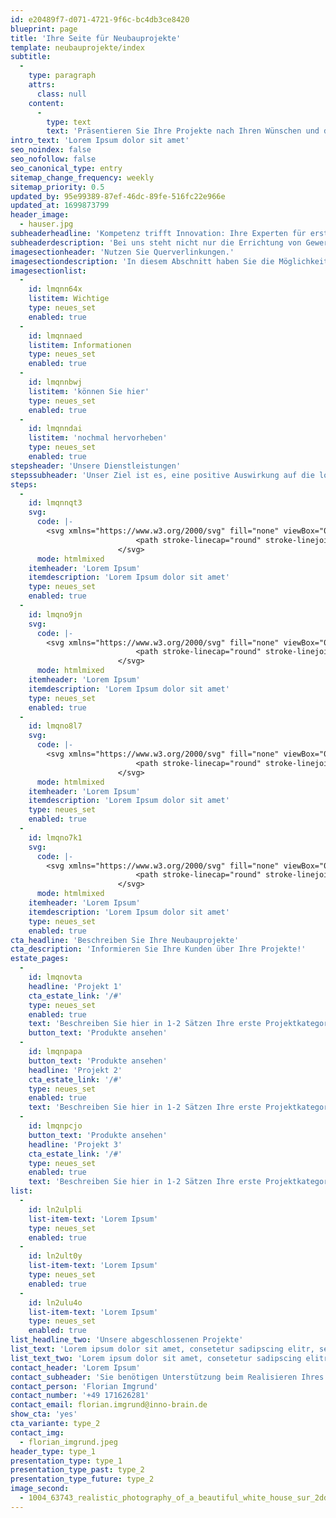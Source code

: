 ```yaml
---
id: e20489f7-d071-4721-9f6c-bc4db3ce8420
blueprint: page
title: 'Ihre Seite für Neubauprojekte'
template: neubauprojekte/index
subtitle:
  -
    type: paragraph
    attrs:
      class: null
    content:
      -
        type: text
        text: 'Präsentieren Sie Ihre Projekte nach Ihren Wünschen und den Vorlieben Ihrer Kunden.'
intro_text: 'Lorem Ipsum dolor sit amet'
seo_noindex: false
seo_nofollow: false
seo_canonical_type: entry
sitemap_change_frequency: weekly
sitemap_priority: 0.5
updated_by: 95e99389-87ef-46dc-89fe-516fc22e966e
updated_at: 1699873799
header_image:
  - hauser.jpg
subheaderheadline: 'Kompetenz trifft Innovation: Ihre Experten für erstklassige Softwareprojekte in Würzburg und Umgebung'
subheaderdescription: 'Bei uns steht nicht nur die Errichtung von Gewerbe- und Spezialimmobilien im Mittelpunkt, sondern ebenso das Wohl der Gemeinschaft und die spezifischen Anforderungen des jeweiligen Umfelds.'
imagesectionheader: 'Nutzen Sie Querverlinkungen.'
imagesectiondescription: 'In diesem Abschnitt haben Sie die Möglichkeit, Informationen bereitzustellen, die indirekt mit dem Service verbunden sind. Betonen Sie beispielsweise die Professionalität Ihres Teams und die umfangreiche Erfahrung in der Durchführung von Neubauprojekten. Nutzen Sie diesen Bereich auch, um auf bevorstehende Veranstaltungen hinzuweisen, die mit dem Service in Verbindung stehen. Egal, was Sie bewerben möchten, hier haben Sie ausreichend Platz und Designmöglichkeiten, um Ihre Informationen auf ansprechende und stilvolle Weise zu präsentieren und an Kunden zu vermitteln.'
imagesectionlist:
  -
    id: lmqnn64x
    listitem: Wichtige
    type: neues_set
    enabled: true
  -
    id: lmqnnaed
    listitem: Informationen
    type: neues_set
    enabled: true
  -
    id: lmqnnbwj
    listitem: 'können Sie hier'
    type: neues_set
    enabled: true
  -
    id: lmqnndai
    listitem: 'nochmal hervorheben'
    type: neues_set
    enabled: true
stepsheader: 'Unsere Dienstleistungen'
stepssubheader: 'Unser Ziel ist es, eine positive Auswirkung auf die lokale Wirtschaft und Gemeinschaft zu erzielen und dabei gleichzeitig Gewerbeobjekte zu realisieren, die sowohl ästhetisch ansprechend als auch funktional effizient sind.'
steps:
  -
    id: lmqnnqt3
    svg:
      code: |-
        <svg xmlns="https://www.w3.org/2000/svg" fill="none" viewBox="0 0 24 24" stroke-width="1.5" stroke="currentColor" class="w-6 h-6 text-primary-600 dark:text-primary-300">
                            <path stroke-linecap="round" stroke-linejoin="round" d="M15.75 5.25a3 3 0 013 3m3 0a6 6 0 01-7.029 5.912c-.563-.097-1.159.026-1.563.43L10.5 17.25H8.25v2.25H6v2.25H2.25v-2.818c0-.597.237-1.17.659-1.591l6.499-6.499c.404-.404.527-1 .43-1.563A6 6 0 1121.75 8.25z"></path>
                        </svg>
      mode: htmlmixed
    itemheader: 'Lorem Ipsum'
    itemdescription: 'Lorem Ipsum dolor sit amet'
    type: neues_set
    enabled: true
  -
    id: lmqno9jn
    svg:
      code: |-
        <svg xmlns="https://www.w3.org/2000/svg" fill="none" viewBox="0 0 24 24" stroke-width="1.5" stroke="currentColor" class="w-6 h-6 text-primary-600 dark:text-primary-300">
                            <path stroke-linecap="round" stroke-linejoin="round" d="M15.75 5.25a3 3 0 013 3m3 0a6 6 0 01-7.029 5.912c-.563-.097-1.159.026-1.563.43L10.5 17.25H8.25v2.25H6v2.25H2.25v-2.818c0-.597.237-1.17.659-1.591l6.499-6.499c.404-.404.527-1 .43-1.563A6 6 0 1121.75 8.25z"></path>
                        </svg>
      mode: htmlmixed
    itemheader: 'Lorem Ipsum'
    itemdescription: 'Lorem Ipsum dolor sit amet'
    type: neues_set
    enabled: true
  -
    id: lmqno8l7
    svg:
      code: |-
        <svg xmlns="https://www.w3.org/2000/svg" fill="none" viewBox="0 0 24 24" stroke-width="1.5" stroke="currentColor" class="w-6 h-6 text-primary-600 dark:text-primary-300">
                            <path stroke-linecap="round" stroke-linejoin="round" d="M15.75 5.25a3 3 0 013 3m3 0a6 6 0 01-7.029 5.912c-.563-.097-1.159.026-1.563.43L10.5 17.25H8.25v2.25H6v2.25H2.25v-2.818c0-.597.237-1.17.659-1.591l6.499-6.499c.404-.404.527-1 .43-1.563A6 6 0 1121.75 8.25z"></path>
                        </svg>
      mode: htmlmixed
    itemheader: 'Lorem Ipsum'
    itemdescription: 'Lorem Ipsum dolor sit amet'
    type: neues_set
    enabled: true
  -
    id: lmqno7k1
    svg:
      code: |-
        <svg xmlns="https://www.w3.org/2000/svg" fill="none" viewBox="0 0 24 24" stroke-width="1.5" stroke="currentColor" class="w-6 h-6 text-primary-600 dark:text-primary-300">
                            <path stroke-linecap="round" stroke-linejoin="round" d="M15.75 5.25a3 3 0 013 3m3 0a6 6 0 01-7.029 5.912c-.563-.097-1.159.026-1.563.43L10.5 17.25H8.25v2.25H6v2.25H2.25v-2.818c0-.597.237-1.17.659-1.591l6.499-6.499c.404-.404.527-1 .43-1.563A6 6 0 1121.75 8.25z"></path>
                        </svg>
      mode: htmlmixed
    itemheader: 'Lorem Ipsum'
    itemdescription: 'Lorem Ipsum dolor sit amet'
    type: neues_set
    enabled: true
cta_headline: 'Beschreiben Sie Ihre Neubauprojekte'
cta_description: 'Informieren Sie Ihre Kunden über Ihre Projekte!'
estate_pages:
  -
    id: lmqnovta
    headline: 'Projekt 1'
    cta_estate_link: '/#'
    type: neues_set
    enabled: true
    text: 'Beschreiben Sie hier in 1-2 Sätzen Ihre erste Projektkategorie falls Sie mehrere in Ihrem Portfolio haben.'
    button_text: 'Produkte ansehen'
  -
    id: lmqnpapa
    button_text: 'Produkte ansehen'
    headline: 'Projekt 2'
    cta_estate_link: '/#'
    type: neues_set
    enabled: true
    text: 'Beschreiben Sie hier in 1-2 Sätzen Ihre erste Projektkategorie falls Sie mehrere in Ihrem Portfolio haben.'
  -
    id: lmqnpcjo
    button_text: 'Produkte ansehen'
    headline: 'Projekt 3'
    cta_estate_link: '/#'
    type: neues_set
    enabled: true
    text: 'Beschreiben Sie hier in 1-2 Sätzen Ihre erste Projektkategorie falls Sie mehrere in Ihrem Portfolio haben.'
list:
  -
    id: ln2ulpli
    list-item-text: 'Lorem Ipsum'
    type: neues_set
    enabled: true
  -
    id: ln2ult0y
    list-item-text: 'Lorem Ipsum'
    type: neues_set
    enabled: true
  -
    id: ln2ulu4o
    list-item-text: 'Lorem Ipsum'
    type: neues_set
    enabled: true
list_headline_two: 'Unsere abgeschlossenen Projekte'
list_text: 'Lorem ipsum dolor sit amet, consetetur sadipscing elitr, sed diam nonumy eirmod tempor invidunt ut labore et Lorem ipsum dolor sit amet, consetetur sadipscing elitr, sed diam nonumy eirmod tempor invidunt ut labore et dolore magna aliquyam erat, sed diam voluptua. At vero eos et accusam et justo duo dolores et ea rebum.'
list_text_two: 'Lorem ipsum dolor sit amet, consetetur sadipscing elitr, sed diam nonumy eirmod tempor invidunt ut labore et Lorem ipsum dolor sit amet, consetetur sadipscing elitr, sed diam nonumy eirmod tempor invidunt ut labore et dolore magna aliquyam erat, sed diam voluptua. At vero eos et accusam et justo duo dolores et ea rebum.'
contact_header: 'Lorem Ipsum'
contact_subheader: 'Sie benötigen Unterstützung beim Realisieren Ihres Business Case? Sie haben Fragen zu bestehenden Referenzen? Wir helfen Ihnen dabei Ihre Vision zu verwirklichen. Rufen Sie uns doch gerne an und wir vereinbaren einen unverbindlichen Beratungstermin. Starten Sie jetzt Ihr Projekt.'
contact_person: 'Florian Imgrund'
contact_number: '+49 171626281'
contact_email: florian.imgrund@inno-brain.de
show_cta: 'yes'
cta_variante: type_2
contact_img:
  - florian_imgrund.jpeg
header_type: type_1
presentation_type: type_1
presentation_type_past: type_2
presentation_type_future: type_2
image_second:
  - 1004_63743_realistic_photography_of_a_beautiful_white_house_sur_2dd38038-ee86-45c6-87d1-eaa723491226.png
---
```

